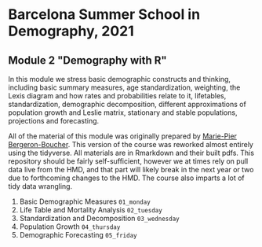 # Barcelona Summer School in Demography, 2021
## Module 2 "Demography with R"

In this module we stress basic demographic constructs and thinking, including basic summary measures, age standardization, weighting, the Lexis diagram and how rates and probabilities relate to it, lifetables, standardization, demographic decomposition, different approximations of population growth and Leslie matrix, stationary and stable populations, projections and forecasting.

All of the material of this module was originally prepared by [Marie-Pier Bergeron-Boucher](https://www.sdu.dk/en/forskning/forskningsenheder/samf/cpop/about_the_centre/our_people/cpop_dem/marie_pier_bergeron_boucher). This version of the course was reworked almost entirely using the tidyverse. All materials are in Rmarkdown and their built pdfs. This repository should be fairly self-sufficient, however we at times rely on pull data live from the HMD, and that part will likely break in the next year or two due to forthcoming changes to the HMD. The course also imparts a lot of tidy data wrangling.

1. Basic Demographic Measures `01_monday`
2. Life Table and Mortality Analysis `02_tuesday`
3. Standardization and Decomposition `03_wednesday`
4. Population Growth `04_thursday`
5. Demographic Forecasting `05_friday`


